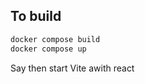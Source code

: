 ## To build

```bash
docker compose build
docker compose up
```

Say then start Vite awith react

#
